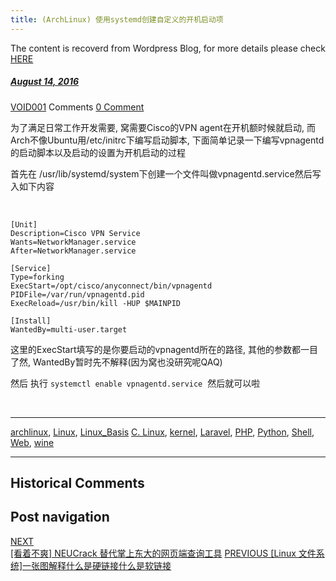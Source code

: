 ```yaml
---
title: (ArchLinux) 使用systemd创建自定义的开机启动项
---
```

The content is recoverd from Wordpress Blog, for more details please check [HERE](recover-my-blog)



#####  [August 14, 2016](https://web.archive.org/web/20210418232828/https://void-shana.moe/linux/archlinux-%e4%bd%bf%e7%94%a8systemd%e5%88%9b%e5%bb%ba%e8%87%aa%e5%ae%9a%e4%b9%89%e7%9a%84%e5%bc%80%e6%9c%ba%e5%90%af%e5%8a%a8%e9%a1%b9.html "9:24 am") 
[VOID001](https://web.archive.org/web/20210418232828/https://void-shana.moe/author/void001 "View all posts by VOID001") Comments  [0 Comment](https://web.archive.org/web/20210418232828/https://void-shana.moe/linux/archlinux-%e4%bd%bf%e7%94%a8systemd%e5%88%9b%e5%bb%ba%e8%87%aa%e5%ae%9a%e4%b9%89%e7%9a%84%e5%bc%80%e6%9c%ba%e5%90%af%e5%8a%a8%e9%a1%b9.html#respond)





为了满足日常工作开发需要, 窝需要Cisco的VPN agent在开机额时候就启动, 而Arch不像Ubuntu用/etc/initrc下编写启动脚本, 下面简单记录一下编写vpnagentd的启动脚本以及启动的设置为开机启动的过程


首先在 /usr/lib/systemd/system下创建一个文件叫做vpnagentd.service然后写入如下内容


 



```
[Unit]
Description=Cisco VPN Service
Wants=NetworkManager.service
After=NetworkManager.service

[Service]
Type=forking
ExecStart=/opt/cisco/anyconnect/bin/vpnagentd
PIDFile=/var/run/vpnagentd.pid
ExecReload=/usr/bin/kill -HUP $MAINPID

[Install]
WantedBy=multi-user.target

```

这里的ExecStart填写的是你要启动的vpnagentd所在的路径, 其他的参数都一目了然, WantedBy暂时先不解释(因为窝也没研究呢QAQ)


然后 执行  `systemctl enable vpnagentd.service`  然后就可以啦


 






---


[archlinux](https://web.archive.org/web/20210418232828/https://void-shana.moe/category/linux/archlinux), [Linux](https://web.archive.org/web/20210418232828/https://void-shana.moe/category/linux), [Linux\_Basis](https://web.archive.org/web/20210418232828/https://void-shana.moe/category/linux/linux_basis) [C. Linux](https://web.archive.org/web/20210418232828/https://void-shana.moe/tag/c-linux), [kernel](https://web.archive.org/web/20210418232828/https://void-shana.moe/tag/kernel), [Laravel](https://web.archive.org/web/20210418232828/https://void-shana.moe/tag/laravel), [PHP](https://web.archive.org/web/20210418232828/https://void-shana.moe/tag/php), [Python](https://web.archive.org/web/20210418232828/https://void-shana.moe/tag/python), [Shell](https://web.archive.org/web/20210418232828/https://void-shana.moe/tag/shell), [Web](https://web.archive.org/web/20210418232828/https://void-shana.moe/tag/web), [wine](https://web.archive.org/web/20210418232828/https://void-shana.moe/tag/wine) 






------------------------
## Historical Comments
Post navigation
---------------
[NEXT  
[看着不爽] NEUCrack 替代掌上东大的网页端查询工具](https://web.archive.org/web/20210418232828/https://void-shana.moe/webdev/%e7%9c%8b%e7%9d%80%e4%b8%8d%e7%88%bd-%e6%96%b0%e7%94%9f%e4%b8%8d%e9%9c%80%e8%a6%81%e6%8e%8c%e4%b8%8a%e4%b8%9c%e5%a4%a7%e4%b9%9f%e5%8f%af%e4%bb%a5%e6%9f%a5%e8%af%a2%e5%88%b0%e5%af%9d%e5%ae%a4.html)
[PREVIOUS 
[Linux 文件系统]一张图解释什么是硬链接什么是软链接](https://web.archive.org/web/20210418232828/https://void-shana.moe/linux/%e4%b8%80%e5%bc%a0%e5%9b%be%e8%a7%a3%e9%87%8a%e4%bb%80%e4%b9%88%e6%98%af%e7%a1%ac%e9%93%be%e6%8e%a5%e4%bb%80%e4%b9%88%e6%98%af%e8%bd%af%e9%93%be%e6%8e%a5.html)

            